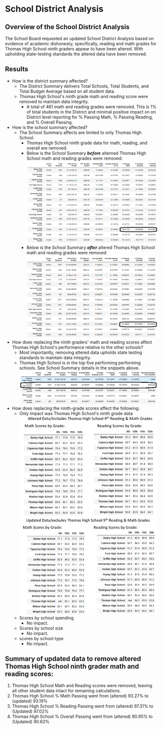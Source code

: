 # School District Analysis  
## Overview of the School District Analysis  
The School Board requested an updated School District Analysis based on evidence of academic dishonesty; specifically, reading and math grades for Thomas High School ninth graders appear to have been altered.  With upholding state-testing standards the altered data have been removed.
## Results  
- How is the district summary affected?  
  - The District Summary delivers Total Schools, Total Students, and Total Budget Average based on all student data.  
  - Thomas High School's ninth grade math and reading score were removed to maintain data integrity.  
    - A total of 461 math and reading grades were removed.  This is 1% of total students in the District and minimal positive impact on on District level reporting for % Passing Math, % Passing Reading, and % Overall Passing.
- How is the school summary affected?  
  - The School Summary affects are limited to only Thomas High School.   
    -  Thomas High School ninth grade data for math, reading, and overall are removed.  
    - Below is the School Summary ***before*** alterned Thomas High School math and reading grades were removed:
![](/Resources/School_Summary_Includes_THS_9th_math_reading.png)
    - Below is the School Summary ***after*** altered Thomas High School math and reading grades were removed
![](/Resources/School_Summary_Excludes_THS_9th_math_reading.png)
- How does replacing the ninth graders' math and reading scores affect Thomas High School's performance relative to the other schools?
  - Most importantly, removing altered data upholds state testing standards to maintain data integrity.  
  - Thomas High School is in the top five performing performing schools.  See School Summary details in the snippets above.    
![](/Resources/Top_5_Updated_Data.png)
- How does replacing the ninth-grade scores affect the following:
  - Only impact was Thomas High School's ninth grade data
![](/Resources/Altered_by_Grade.png)  ![](/Resources/Updated_by_Grade.png)  
  - Scores by school spending
    - No impact.
  - Scores by school size
    - No impact.
  - scores by school type
    - No impact.
## Summary of updated data to remove altered Thomas High School ninth grader math and reading scores:
1. Thomas High School Math and Reading scores were removed, leaving all other student data intact for remaining calculations.
2. Thomas High School % Math Passing went from (altered) 93.27% to (updated) 93.19%
3. Thomas High School % Reading Passing went from (altered) 97.31% to (Updated) 97.02%
4. Thomas High School % Overall Passing went from (altered) 90.95% to (Updated) 90.63%


